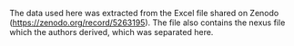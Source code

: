 The data used here was extracted from the Excel file shared on Zenodo (https://zenodo.org/record/5263195). The file also contains the nexus file which the authors derived, which was separated here.
